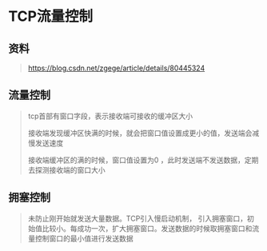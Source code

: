 # TCP流量控制

## 资料

> https://blog.csdn.net/zgege/article/details/80445324

## 流量控制

> tcp首部有窗口字段，表示接收端可接收的缓冲区大小
>
> 接收端发现缓冲区快满的时候，就会把窗口值设置成更小的值，发送端会减慢发送速度
>
> 接收端缓冲区的满的时候，窗口值设置为0 ，此时发送端不发送数据，定期去探测接收端的窗口大小

## 拥塞控制

> 未防止刚开始就发送大量数据。TCP引入慢启动机制， 引入拥塞窗口，初始值比较小。每成功一次，扩大拥塞窗口。发送数据的时候取拥塞窗口和流量控制窗口的最小值进行发送数据



